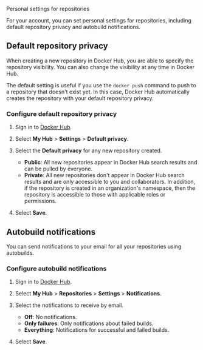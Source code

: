 Personal settings for repositories


For your account, you can set personal settings for repositories, including
default repository privacy and autobuild notifications.

## Default repository privacy

When creating a new repository in Docker Hub, you are able to specify the
repository visibility. You can also change the visibility at any time in Docker Hub.

The default setting is useful if you use the `docker push` command to push to a
repository that doesn't exist yet. In this case, Docker Hub automatically
creates the repository with your default repository privacy.

### Configure default repository privacy

1. Sign in to [Docker Hub](https://hub.docker.com).
2. Select **My Hub** > **Settings** > **Default privacy**.
3. Select the **Default privacy** for any new repository created.

   - **Public**: All new repositories appear in Docker Hub search results and can be
     pulled by everyone.
   - **Private**: All new repositories don't appear in Docker Hub search results
     and are only accessible to you and collaborators. In addition, if the
     repository is created in an organization's namespace, then the repository
     is accessible to those with applicable roles or permissions.

4. Select **Save**.

## Autobuild notifications

You can send notifications to your email for all your repositories using
autobuilds.

### Configure autobuild notifications

1. Sign in to [Docker Hub](https://hub.docker.com).
2. Select **My Hub** > **Repositories** > **Settings** > **Notifications**.
3. Select the notifications to receive by email.

   - **Off**: No notifications.
   - **Only failures**: Only notifications about failed builds.
   - **Everything**: Notifications for successful and failed builds.

4. Select **Save**.
